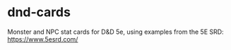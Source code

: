 # dnd-cards
Monster and NPC stat cards for D&amp;D 5e, using examples from the 5E SRD: https://www.5esrd.com/
